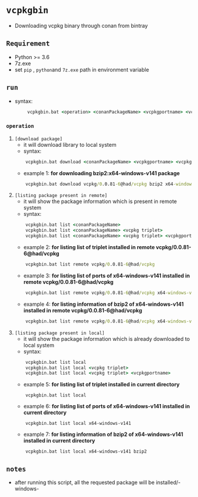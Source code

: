 # `vcpkgbin`
- Downloading vcpkg binary through conan from bintray

## `Requirement`
- Python >= 3.6
- 7z.exe
- set `pip` , `python`and `7z.exe` path in environment variable

## `run`
- syntax:

```bat
        vcpkgbin.bat <operation> <conanPackageName> <vcpkgportname> <vcpkg triplet>
```
### `operation`
1. `[download package]`
    - it will download library to local system
    - syntax:
    ```bat
        vcpkgbin.bat download <conanPackageName> <vcpkgportname> <vcpkg triplet>
    ```
    - example 1: **for downloading bzip2:x64-windows-v141 package**
    ```bat
        vcpkgbin.bat download vcpkg/0.0.81-6@had/vcpkg bzip2 x64-windows-v141  
    ```
2. `[listing package present in remote]`
    - it will show the package information which is present in remote system
    - syntax:
    ```bat
        vcpkgbin.bat list <conanPackageName>
        vcpkgbin.bat list <conanPackageName> <vcpkg triplet>
        vcpkgbin.bat list <conanPackageName> <vcpkg triplet> <vcpkgportname>
    ```
    - example 2: **for listing list of triplet installed in remote vcpkg/0.0.81-6@had/vcpkg**
    ```bat
        vcpkgbin.bat list remote vcpkg/0.0.81-6@had/vcpkg  
    ```
    - example 3: **for listing list of ports of x64-windows-v141 installed in remote vcpkg/0.0.81-6@had/vcpkg**
    ```bat
        vcpkgbin.bat list remote vcpkg/0.0.81-6@had/vcpkg x64-windows-v141
    ```
    - example 4: **for listing information of bzip2 of x64-windows-v141 installed in remote vcpkg/0.0.81-6@had/vcpkg**
    ```bat
        vcpkgbin.bat list remote vcpkg/0.0.81-6@had/vcpkg x64-windows-v141 bzip2
    ```
3. `[listing package present in local]`
    - it will show the package information which is already downloaded to local system
    - syntax:
    ```bat
        vcpkgbin.bat list local
        vcpkgbin.bat list local <vcpkg triplet>
        vcpkgbin.bat list local <vcpkg triplet> <vcpkgportname>
    ```
    - example 5: **for listing list of triplet installed in current directory**
    ```batch
        vcpkgbin.bat list local
    ```
    - example 6: **for listing list of ports of x64-windows-v141 installed in current directory**
    ```batch
        vcpkgbin.bat list local x64-windows-v141
    ```
    - example 7: **for listing information of bzip2 of x64-windows-v141 installed in current directory**
    ```batch
        vcpkgbin.bat list local x64-windows-v141 bzip2
    ```

## `notes`
- after running this script, all the requested package will be installed/<platform>-windows-<toolset>
